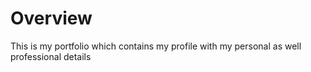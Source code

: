  # Overview

This is my portfolio which contains my profile with my personal as well professional details
